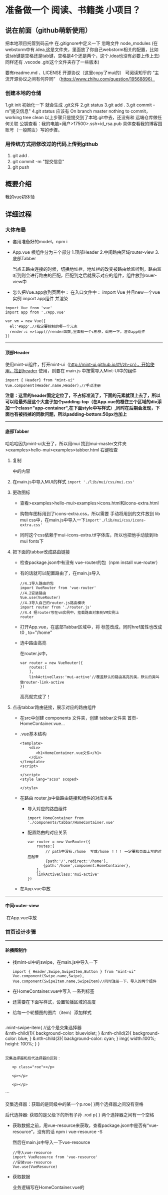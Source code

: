 # 准备做一个 阅读、书籍类 小项目？

## 说在前面（github萌新使用）

把本地项目托管到码云中
在.gitignore中定义一下 忽略文件 node_modules
(在webstorm中有.idea,这是文件夹，里面放了你自己webstorm相关的配置，比如说tab键是空格还是tab键，空格是4个还是两个，这个.idea也没有必要上传上去)
同样还有 .vscode
.git(这个文件夹存了一些版本)

要有readme.md 、LICENSE 开源协议（这里copy了mui的）
可阅读知乎的 “主流开源协议之间有何异同” （https://www.zhihu.com/question/19568896）

### 创建本地的仓储

1.git init 初始化一下  就会生成 .git文件
2.git status 
3.git add . 
3.git commit -m"提交信息"
4.git status 应该有 On branch master nothing to commit，working tree clean
以上步骤只是提交到了本地.git中去，还没有和 远端仓库做任何关联
公钥查看：我的电脑>用户>17500>.ssh>id_rsa.pub
具体查看我的博客园账号（一般网友）写的步骤。

### 用传统方式把修改过的代码上传到github

1. git add .
2. git commit -m "提交信息"
3. git push

## 概要介绍

我的vue初体验

## 详细过程

### 大体布局

- 套用准备好的model，npm i

- App.vue 根组件分为三个部分
  1.顶部Header
  2.中间路由区域router-view
  3.底部Tabber

  当点击路由连接的时候，切换地址栏，地址栏的改变被路由给监听到，路由监听到则会进行路由的匹配，匹配到之后就展示对应的组件，组件放到rouer-view中



- 怎么把Vue.app放到页面中：
  在入口文件中：
  import Vue 并且new一个vue实例
  import app组件 并渲染


```
import Vue from 'vue'
import app from './App.vue'

var vm = new Vue({
  el:'#app',//指定要控制的哪一个元素
  render:c =>(app)//render函数,里面有一个c形参，调用一下，渲染app组件
})
```
****
#### 顶部Header

使用mint-ui组件，打开mint-ui（http://mint-ui.github.io/#!/zh-cn），开始使用，找到header
使用<mt-header>，则要在 main.js 中按需导入Mint-UI中的组件

```
import { Header} from "mint-ui"
Vue.component(Header.name,Header);//手动注册
```
**注意：这里的header固定定位了，不占标准流了，下面的元素就顶上去了，所以可以给最外层这个大盒子加个padding-top（在App.vue的框住三个区域的div添加一个class="app-container",在下面style中写样式）,同时在后期会发现，下面也有被挡掉的同款问题，所以padding-bottom:50px也加上**

****
#### 底部Tabber

哈哈哈因为mint-ui太丑了，所以用mui
找到mui-master文件夹>examples>hello-mui>examples>tabber.html
右键检查

1. 复制 <nav>中的内容

2. 在main.js中导入MUI的样式
   `import './lib/mui/css/mui.css'`

3. 更改图标

   - 查看>examples>hello-mui>examples>icons.html和icons-extra.html

   - 购物车图标用到了icons-extra.css，所以需要 手动将用到的文件放到 lib mui css中，在main.js中导入一下`import'./lib/mui/css/icons-extra.css'`

   - 同时这个css依赖于mui-icons-extra.ttf字体库，所以也把他手动放到lib mui fonts下

4. 把下面的tabbar改成路由链接

   - 检查package.json中有没有 vue-router的包（npm install vue-router）

   - 有的话就可以配置路由了，在main.js导入

     ```
     //4.1导入路由的包
     import VueRouter from 'vue-router'
     //4.2安装路由
     Vue.use(VueRouter)
     //4.3导入自己的router.js路由模块
     import router from './router.js'
     //4.4 把router写在vm实例中，挂载路由对象到VM实例上
     router
     ```

   - 打开App.vue，在底部Tabbar区域中，将 <a>标签改成<router-link>，同时href属性也改成 t0 , to="/home" 

   - 选中路由高亮

     在router.js中，

     ```
     var router = new VueRouter({
         routes:[
         ],
         linkActiveClass:'mui-active'//覆盖默认的路由高亮的类，默认的类叫做router-link-active
     })
     ```

     高亮就完成了！
   
5. 点击tabbar路由链接，展示对应的路由组件

   - 在src中创建 components 文件夹，创建 tabbar文件夹   首页-HomeContainer.vue...

   - .vue基本结构 

     ```
     <template>
         <div>
         	<h1>HomeContainer.vue文件</h1>
         </div>
     </template>
     <script>
     
     </script>
     <style lang="scss" scoped>
     
     </style>
     
     ```

   - 在路由 router.js中做路由链接和组件的对应关系

     - 导入对应的路由组件

       `import HomeContainer from './components/tabbar/HomeContainer.vue'`

     - 配置路由的对应关系

       ```
       var router = new VueRouter({
           routes:[
               // path中没有./home  写成/home ！！！ 一定要和页面上写的对应起来
               {path:'/',redirect:'/home'},
              {path:'/home',component:HomeContainer},
           ],
           linkActiveClass:'mui-active'
       })
       
       ```

   - 在App.vue中放<router-view>

***

#### 中间router-view

​	在App.vue中放<router-view>





### 首页设计步骤

------

#### 轮播图制作

- 找mint-ui中的swipe，在main.js中导入一下

  ```
  import { Header,Swipe,SwipeItem,Button } from "mint-ui"
  Vue.component(Swipe.name,Swipe),
  Vue.component(SwipeItem.name,SwipeItem)//同时注册一下，导入的两个组件
  ```

- 在HomeContainer.vue中写入 <swipe>一系列标签

- 还需要在下面写样式，设置轮播区域的高度

- 给每一个轮播图的图片（item）添加样式

  ```css
.mint-swipe-item{
    //这个是交集选择器  
          &:nth-child(1){
              background-color: blueviolet;
          }
          &:nth-child(2){
              background-color: blue;
          }
          &:nth-child(3){
              background-color: cyan;
          }
          img{
              width:100%;
              height: 100%;
          }
      }
  ```
  
  交集选择器和后代选择器的区别：
  
  ```
  <div class="rod">
  
       <p class="roe"></p> 
  
       <p></p>
  
       <p></p>
  
  </div>
  ```
  
  交集选择器：获取的是同级中的某一个p.roe{   }两个选择器之间没有空格
  
  后代选择器:   获取的是父级下的所有子孙 .rod p{ } 两个选择器之间有一个空格

- 获取数据之前，用vue-resource来获取，查看package.json中是否有“vue-resource”，没有的话 npm i vue-resource -S

  然后在main.js中导入一下vue-resource

  ```
  //导入vue-resource
  import VueResource from 'vue-resource'
  //安装vue-resource
  Vue.use(VueResource) 
  ```

- 获取数据

  业务逻辑写在HomeContainer.vue的<script>中

  ```
  export default { //导出对象
      data(){
          return {
              lunbotuList:[]//保存轮播图的数组
          }
      },
      created(){
          this.getLunbotu();
      },
      methods:{
          getLunbotu(){//获取轮播图数据的方法
              this.$http.get("https://www.apiopen.top/novelApi").then(result =>{
                   console.log(result.body);
                  if(result.body.code=200){
                      this.lunbotuList = result.body.data
                  }else{
                      Toast('轮播图加载失败')
                  }
             })
          }
      }
      
  }
  ```

  循环渲染<mt-swipe-item>

  ```
   <mt-swipe-item v-for="item in lunbotuList" :key="item.bid">
      <!-- 注意src，我们要计算表达式，要在普通属性前面加上v-bind（：） -->
      <img :src="item.book_cover" alt="">
   </mt-swipe-item>
  ```

  给图片设置样式

  ```
   .mint-swipe-item{
       img{
                  width:100%;
                  height: 100%;
              }
    }
  ```

***



#### 六宫格制作

- 找mui中的 grid(各自)-default，右键查看源码，拷贝<ul>中的代码，改成自己要的title和个数。

- 发现背景颜色不是白色，发现body的背景不是白色，直接给他一个style，还有的没变成白色的样式，就用它的类来改变。

- 在src中新建images文件夹，用于放 6个小图标。将代码中的span改成<img> ,并给img添加css样式

  

------

####  组件切换的动画效果

- 切换到home页面，home{path:'/',redirect:'/home'}

- 在App.view中，将有动画的部分用<transition></transition>包起来，这里包起来的只有 <router-view>

- 在<style>中设置两组类

  ```scss
  //1.解决页面有滚动条
  .app-container{
  	overflow-x: hidden;
  }
  
  .v-enter{
  	opacity: 0;
  	transform: translateX(100%);
  }
  .v-leave-to{
  	opacity: 0;
  	transform: translateX(-100%);
  	position: absolute;//解决了进入页面向上飘的问题，玄学编程，不知道why
  }
  .v-enter-active,
  .v-leave-active{
  	opacity: 1;
  	transition: all 0.5s ease;
  }
  ```

------

### 六宫格第一个子组件制作

- 将 a链接 改成<router-link to="/home/newsList">

- 创建对应的组件，在src-components-news下创建 newsList.vue

- 要在 router.js中匹配

  ```
  import NewsList from './components/news/NewsList.vue'
  route:[
  {path：'/home/newslist',component:NewsList}
  ]
  ```

- 在mui中找，有一个media-list.html正是需要的，右键检查，拷贝<ul>, 并把其中的图片改了，内容和格式改成自己想要的。

- 获取数据

  在main.js中全局配置  请求地址的前缀 ，这里使用到了vue-resource，所以要放在 vue-resource安装之后

  ```
  //设置请求的根路径
  Vue.http.options.root='http://vue.studyit.io';
  ```

  

  ```
  import { Toast } from "mint-ui"
  export default { //导出对象
      data(){
          return {
          newsList:[]//新闻列表
          }
      },
      created(){
          this.getNewsList();
      },
      methods:{
          getNewsList(){
          //注意请求地址前面不要带 /  ，vue-resource前面是不带斜线的！！！
          //后面用.then 预先指定成功的回调
              this.$http.get("novelApi").then(result =>{
                   console.log(result.body);
                  if(result.body.status ===0){
                      this.lunbotuList = result.body.data
                  }else{
                      Toast('轮播图加载失败')
                  }
             })
          }
      }
      
  }
  ```

- 渲染数据

  ```
  <ul class="mui-table-view">
  <li class="mui-table-view-cell mui-media" v-for="item in newslist" :key="item.docid">
  					<a :to="'/home/newsinfo/' + item.docid">
  						<img class="mui-media-object mui-pull-left" :src="item.picInfo[0].url">
  						<div class="mui-media-body">
  							<h1>{{item.title}}</h1>
  							<p class='mui-ellipsis'>
                                  <span>发表时间：{{item.ptime | dataFormat('YYYY-MM-DD')}}</span>
                                  <span>点击次数：{{item.tcount}}次</span>
  							</p>
  						</div>
  					</a>
  				</li>
  				
  
  			</ul>
  ```

  

------

#### 全局过滤器——设置用到的时间

因为在newslist、newsinfo和其他子组件中也用到了时间，所以在main.js中设置全局过滤器

```
npm i moment -S

//导入格式化时间的插件
import moment from 'moment'

//定义全局的过滤器
Vue.filter('dataFormat',function(dataStr,pattern="YYYY-MM-DD HH:mm:ss"){
    return moment(dataStr).format(pattern)
})
```



***

#### 新闻列表跳转到新闻详情的路由

- 将NewsList.vue中的a标签放在router-link

  ```
  <router-link :to="'/home/newsinfo/'+item.id"
  ```

- 在router.js

  ```
  import Newsinfo from './components/news/Newsinfo.vue'
  {path:'/home/newsinfo/:docid',component:Newsinfo}
  ```

- 在Newsinfo.vue中 通过$route.params.id来获取id

  ```
  export default{
  	data(){
  		reurn{
  		//将URL地址中传过来的id值，挂载在data上，方便以后调用
  		id:this.$route.params.id
  		}
  	}
  }
  ```

- 在Newsinfo.vue中弄好布局和样式

- 获取渲染数据，同时修改每项要拿到的数据，如 newsinfo.title, {{newsinfo.add_time|dataFormat}}

  ```
  created(){
  	this.getNewsInfo()
  },
  methods:{
  	getNewsInfo(){
  		this.$http.get('api/getnew/'+this.id).then(result =>{
              if(result.body.status=0){
  				this.newsinfo = result.body.message[0];
              }else{
  				Toast('获取失败')
              }
  		})
  	}
  }
  ```

- 查看每个newlist的info，设置样式，让图片 width：100%，并删除scoped（玄学编程，删了就好了）???

  scoped删除容易造成全局污染，但是这里的样式都在 newsinfo-container这个类下面。

#### 评论内容部分

因为多处用到了这个评论，所以把它抽离为一个单独的组件

- 在components文件夹里新建一个文件夹 subcomponents ，创建一个单独的comment.vue组件模板

- 手动在newsinfo.vue中导入comment组件，并在父组件中，使用‘components’属性，将导入的组件注册为自己的子组件

  ```
  import comment from '../subcomponents/comment.vue'
  export default{
  	compoments:{
  		//用来注册子组件的节点
  		'comment-box':comment
  	}
  }
  ```

  

- 将注册子组件时候的注册名称,以标签形式在页面中引用 即可。

  ```
  <comment-box :id="this.id"></comment-box>//父组件向子组件传值，传简单数据，数据绑定就行
  ```

- 在comment.vue中进行样式和内容的布局，使用mint-ui的button按钮

- 获取数据

  ```
  data(){
  	return{
  		pageIndex:1
  		comments:[]
  	}
  }，
  created(){
  	this.getComments()
  },
  method:{
  	getComments(){
  		this.$http.get('api/getcomments/'+this.id+"?pageindex"+this.pageIndex).then({
  		if(result.body.status ===0){
  			this.comments=this.comments.concat(result.body.message);//数组拼接
  		}else{
  			Toast('评论加载失败')
  		}
  	})
  	}
  	
  }
  ```

- 渲染数据

  ```
  v-for="(item,index) in comments" :key:"item.add_time"
  
  {{item.content === 'undefined'?'此用户很懒'：item.content}}
  ```

- 点击加载更多 ，则加载出更多评论

  - 为加载更多绑定按钮，绑定点击事件，在事件中，请求下一页数据

    ```
    <mt-button type="danger" @click="getMore"></mt-button>
    
    getMore(){
        this.pageIndex++;
        this.getComments();
    }
    ```

    

  - 点击加载更多，让pageIndex++，然后重新调用this.getComments()方法重新获取新一页的数据，为了防止 新数据覆盖老数据，要用数组的拼接。

#### 评论发表部分

- 把文本框做双向数据绑定

  - 在comment.vue中

    ```
    <mt-button type="primary" size="large" @click="postComment"> 发表评论</mt-button>
    ```

    ```
    postComment(){
    	//校验是否为空
    	if(this.mag.trim().length===0){
    		return Toast('评论内容不能为空')
    	}
                //发表评论
                //参数1：请求的url地址
                //参数2：提交给服务器的数据对象{content：this.msg},msg.trim()可以清楚空格
                //参数3：定义提交时候，表单中数据的样式{}
                this.$http.post('api/postcomment'+this.$router.params.id,{content:this.msg.trim()}).then(function(){
    				if(result.body.status === 0){
                        //1.拼接出一个评论对象
                        var cmt={user_name:"不要匿名",add_time:Date.now(),content:this.msg.trim()}
                    }
                    this.comments.unshift(cmt);
                    this.msg="";
                })
            }
    ```

    在main.js中全局设置post时候表单数据格式的组织形式

- 为发表按钮绑定一个事件

- 校验评论内容是否为空，如果为空，则Toast提示用户，评论内容不能为空

- 通过vue-resource发送一个请求，把评论内容提交给服务器

- 当发表评论ok后，重新刷新列表，以查看最新的评论。

  - 如果调用getComments方法 重新刷新评论列表的话，可能只能得到 最后一页的评论，前几页的评论获取不到，所以换一种思路：

    当评论成功后，在客户端，手动拼接出一个最新的评论对象，然后 调用 数组的unshift 方法，把最新的评论，追加到data中 comments的开头，这样，就能实现刷新评论列表的需求。



### 图片列表

#### 改造首页图片按钮为路由链接，并显示对应组件页面

​	创建>photo文件夹>PhotoList.vue，在router.js中，导入对应组件，配置路由关系

#### 可滚动的顶部滑动条

寻找mui中的tab-top-webview-main.html，拷贝需要的代码，运行发现这一部分设置了全屏显示的类mui-fullscreen，所以把它删了

#### 滑动条需要初始化后才可以正常使用

通过检查官方文档，发现这是JS组件，需要被初始化一下

- 在lib>mui>js>导入mui.js

  ```
  并且在PhotoList.vue
  import mui from '../../lib/mui/js/mui.mui.js'
  ```

  

- 调用官方提供的方法 去初始化

  ```
  mui('.mui-scroll-wrapper').scroll({
  	deceleration: 0.0005 //flick 减速系数，系数越大，滚动速度越慢，滚动距离越小，默认值0.0006
  });
  ```

- 我们在初始化滑动条的时候，导入了 mui.js，但是，控制台报错了。

  错误如下：Uncaught TypeError: 'caller', 'callee', and 'arguments' properties may not be accessed on strict mode functions or the arguments objects for calls to them

  经过我们合理的推测，觉得，可能是mui.js中用到了“caller”,"callee"和“arguments”在、这些东西，但是webpack打包好的bundle.js中，默认是启用严格模式的，所以这两者冲突了；

  解决方案：

  1.把mui中的非严格模式的代码改掉，但是不现实；

  2.把webpack打包时候的严格模式禁用掉。

  npm install babel-plugin-transform-remove-strict-mode -D

  在.babelrc下添加"transform-remove-strict-mode"

- 刚进入图片分享页面的时候，滑动条无法正常工作，分析发现，如果要初始化 滑动条，必须要等DOM 元素加载完毕，所以把初始化 滚动条的代码，搬到了mounted 生命周期函数中。

  